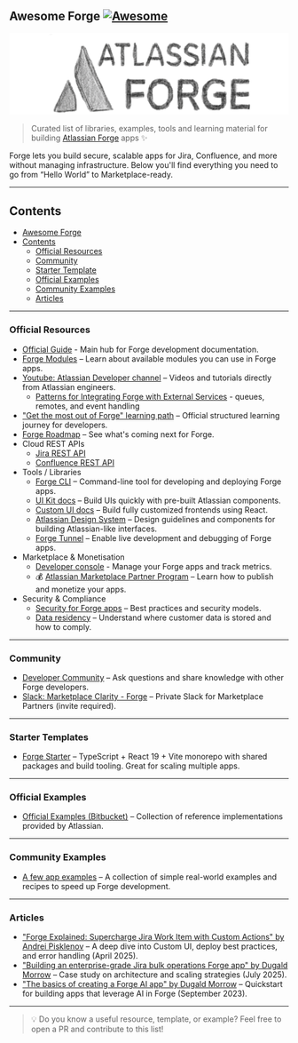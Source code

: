 ## Awesome Forge [![Awesome](https://awesome.re/badge.svg)](https://awesome.re)
![](./media/awesome-forge-intro.png)

> Curated list of libraries, examples, tools and learning material for building [Atlassian Forge](https://developer.atlassian.com/platform/forge/) apps ✨

Forge lets you build secure, scalable apps for Jira, Confluence, and more without managing infrastructure. 
Below you'll find everything you need to go from “Hello World” to Marketplace-ready.

---

## Contents

- [Awesome Forge](#awesome-forge)
- [Contents](#contents)
  - [Official Resources](#official-resources)
  - [Community](#community)
  - [Starter Template](#starter-templates)
  - [Official Examples](#official-examples)
  - [Community Examples](#community-examples)
  - [Articles](#articles)

---

### Official Resources

- [Official Guide](https://developer.atlassian.com/platform/forge/) - Main hub for Forge development documentation.
- [Forge Modules](https://developer.atlassian.com/platform/forge/manifest-reference/modules/) – Learn about available modules you can use in Forge apps.
- [Youtube: Atlassian Developer channel](https://www.youtube.com/@AtlassianDeveloper/videos) – Videos and tutorials directly from Atlassian engineers.
  - [Patterns for Integrating Forge with External Services](https://www.youtube.com/watch?v=IsxVoOK7wH0) - queues, remotes, and event handling 
- ["Get the most out of Forge" learning path](https://community.atlassian.com/learning/path/get-the-most-out-of-forge) – Official structured learning journey for developers.
- [Forge Roadmap](https://developer.atlassian.com/platform/forge/roadmap) – See what's coming next for Forge.
- Cloud REST APIs
  - [Jira REST API](https://developer.atlassian.com/cloud/jira/platform/rest/v3)
  - [Confluence REST API](https://developer.atlassian.com/cloud/confluence/rest/v2)
- Tools / Libraries
  - [Forge CLI](https://developer.atlassian.com/platform/forge/cli-reference/) – Command-line tool for developing and deploying Forge apps.
  - [UI Kit docs](https://developer.atlassian.com/platform/forge/ui-kit/) – Build UIs quickly with pre-built Atlassian components.
  - [Custom UI docs](https://developer.atlassian.com/platform/forge/extend-ui-with-custom-options/) – Build fully customized frontends using React.
  - [Atlassian Design System](https://atlassian.design/) – Design guidelines and components for building Atlassian-like interfaces.
  - [Forge Tunnel](https://developer.atlassian.com/platform/forge/tunneling/) – Enable live development and debugging of Forge apps.
- Marketplace & Monetisation
  - [Developer console](https://developer.atlassian.com/platform/forge/manage-your-apps/) - Manage your Forge apps and track metrics.
  - 💰 [Atlassian Marketplace Partner Program](https://developer.atlassian.com/platform/marketplace/marketplace-partner-program/) – Learn how to publish and monetize your apps.
- Security & Compliance
  - [Security for Forge apps](https://developer.atlassian.com/platform/forge/security/) – Best practices and security models.
  - [Data residency](https://developer.atlassian.com/platform/forge/data-residency/) – Understand where customer data is stored and how to comply.

---

### Community

- [Developer Community](https://community.developer.atlassian.com/c/forge/45) – Ask questions and share knowledge with other Forge developers.
- [Slack: Marketplace Clarity - Forge](https://marketplace-vendors.slack.com/archives/CMVD09M7U) – Private Slack for Marketplace Partners (invite required).

---

### Starter Templates

- [Forge Starter](https://github.com/andrei-pisklenov/forge-starter) – TypeScript + React 19 + Vite monorepo with shared packages and build tooling. Great for scaling multiple apps.

---

### Official Examples

- [Official Examples (Bitbucket)](https://bitbucket.org/atlassian/workspace/projects/FE) – Collection of reference implementations provided by Atlassian.

---

### Community Examples

- [A few app examples](https://github.com/andrei-pisklenov/forge-by-example) – A collection of simple real-world examples and recipes to speed up Forge development.

---

### Articles

- ["Forge Explained: Supercharge Jira Work Item with Custom Actions" by Andrei Pisklenov](https://www.linkedin.com/pulse/forge-explained-supercharge-jira-work-item-custom-andrei-pisklenov-jgkwf/) – A deep dive into Custom UI, deploy best practices, and error handling (April 2025).
- ["Building an enterprise-grade Jira bulk operations Forge app" by Dugald Morrow](https://www.atlassian.com/blog/developer/building-an-enterprise-grade-jira-bulk-operations-forge-app-2) – Case study on architecture and scaling strategies (July 2025).
- ["The basics of creating a Forge AI app" by Dugald Morrow](https://www.atlassian.com/blog/developer/forge-ai-basics) – Quickstart for building apps that leverage AI in Forge (September 2023).

---

> 💡 Do you know a useful resource, template, or example? Feel free to open a PR and contribute to this list!

